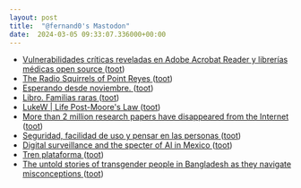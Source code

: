 ```yaml
---
layout: post
title:  "@fernand0's Mastodon"
date:  2024-03-05 09:33:07.336000+00:00
---
```

*  [Vulnerabilidades críticas reveladas en Adobe Acrobat Reader y librerías médicas open source ](https://unaaldia.hispasec.com/2024/03/vulnerabilidades-criticas-reveladas-en-adobe-acrobat-reader-y-librerias-medicas-open-source.htm) ([toot](https://mastodon.social/@fernand0/112042389493172913))
*  [The Radio Squirrels of Point Reyes ](https://www.theatlantic.com/magazine/archive/2024/04/ann-hermes-morse-code/677468) ([toot](https://mastodon.social/@fernand0/112040796168125930))
*  [Esperando desde noviembre. ](https://avecesunafoto.wordpress.com/2024/03/04/esperando-desde-noviembre) ([toot](https://mastodon.social/@fernand0/112038920679214750))
*  [Libro. Familias raras ](https://fotografiasenmovimiento.wordpress.com/2024/03/04/libro-familias-raras) ([toot](https://mastodon.social/@fernand0/112038873125988909))
*  [LukeW \| Life Post-Moore's Law ](https://www.lukew.com/ff/entry.asp?205) ([toot](https://mastodon.social/@fernand0/112038729508628583))
*  [More than 2 million research papers have disappeared from the Internet ](https://www.nature.com/articles/d41586-024-00616-) ([toot](https://mastodon.social/@fernand0/112038609259780813))
*  [Seguridad, facilidad de uso y pensar en las personas ](http://fernand0.github.io//ciberseguridad-usabilidad-economia) ([toot](https://mastodon.social/@fernand0/112038569017178076))
*  [Digital surveillance and the specter of AI in Mexico ](https://globalvoices.org/2024/02/20/digital-surveillance-and-the-specter-of-ai-in-mexico) ([toot](https://mastodon.social/@fernand0/112038444260028161))
*  [Tren plataforma ](https://www.flickr.com/photos/fernand0/53530748828) ([toot](https://mastodon.social/@fernand0/112037881603970179))
*  [The untold stories of transgender people in Bangladesh as they navigate misconceptions ](https://globalvoices.org/2024/02/27/navigating-misconceptions-the-untold-stories-of-transgender-people-in-bangladesh) ([toot](https://mastodon.social/@fernand0/112037262648881536))
